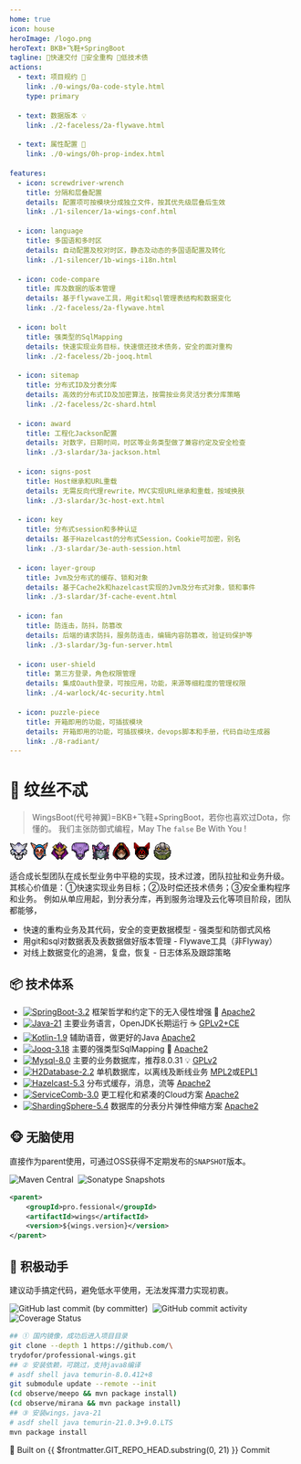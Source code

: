 ```yaml
---
home: true
icon: house
heroImage: /logo.png
heroText: BKB+飞鞋+SpringBoot
tagline: 🎉快速交付 🧩安全重构 🍵低技术债
actions:
  - text: 项目规约 🔖
    link: ./0-wings/0a-code-style.html
    type: primary

  - text: 数据版本 💡
    link: ./2-faceless/2a-flywave.html

  - text: 属性配置 🧭
    link: ./0-wings/0h-prop-index.html

features:
  - icon: screwdriver-wrench
    title: 分隔和层叠配置
    details: 配置项可按模块分成独立文件，按其优先级层叠后生效
    link: ./1-silencer/1a-wings-conf.html

  - icon: language
    title: 多国语和多时区
    details: 自动配置及校对时区，静态及动态的多国语配置及转化
    link: ./1-silencer/1b-wings-i18n.html

  - icon: code-compare
    title: 库及数据的版本管理
    details: 基于flywave工具，用git和sql管理表结构和数据变化
    link: ./2-faceless/2a-flywave.html

  - icon: bolt
    title: 强类型的SqlMapping
    details: 快速实现业务目标，快速偿还技术债务，安全的面对重构
    link: ./2-faceless/2b-jooq.html

  - icon: sitemap
    title: 分布式ID及分表分库
    details: 高效的分布式ID及加密算法，按需按业务灵活分表分库策略
    link: ./2-faceless/2c-shard.html

  - icon: award
    title: 工程化Jackson配置
    details: 对数字，日期时间，时区等业务类型做了兼容约定及安全检查
    link: ./3-slardar/3a-jackson.html

  - icon: signs-post
    title: Host继承和URL重载
    details: 无需反向代理rewrite，MVC实现URL继承和重载，按域换肤
    link: ./3-slardar/3c-host-ext.html

  - icon: key
    title: 分布式session和多种认证
    details: 基于Hazelcast的分布式Session，Cookie可加密，别名
    link: ./3-slardar/3e-auth-session.html

  - icon: layer-group
    title: Jvm及分布式的缓存、锁和对象
    details: 基于Cache2k和hazelcast实现的Jvm及分布式对象，锁和事件
    link: ./3-slardar/3f-cache-event.html

  - icon: fan
    title: 防连击，防抖，防篡改
    details: 后端的请求防抖，服务防连击，编辑内容防篡改，验证码保护等
    link: ./3-slardar/3g-fun-server.html

  - icon: user-shield
    title: 第三方登录，角色权限管理
    details: 集成Oauth登录，可按应用，功能，来源等细粒度的管理权限
    link: ./4-warlock/4c-security.html

  - icon: puzzle-piece
    title: 开箱即用的功能，可插拔模块
    details: 开箱即用的功能，可插拔模块，devops脚本和手册，代码自动生成器
    link: ./8-radiant/
---
```


<!-- markdownlint-disable MD025 -->
# 🥾 纹丝不忒

> WingsBoot(代号神翼)=BKB+飞鞋+SpringBoot，若你也喜欢过Dota，你懂的。
> 我们主张防御式编程，May The `false` Be With You !

![mirana](/mirana_minimap_icon.png)
![meepo](/meepo_minimap_icon.png)
![silencer](/silencer_minimap_icon.png)
![faceless](/faceless_minimap_icon.png)
![slardar](/slardar_minimap_icon.png)
![warlock](/warlock_minimap_icon.png)
![batrider](/batrider_minimap_icon.png)
![tiny](/tiny_minimap_icon.png)

适合成长型团队在成长型业务中平稳的实现，技术过渡，团队拉扯和业务升级。
其核心价值是：①快速实现业务目标；②及时偿还技术债务；③安全重构程序和业务。
例如从单应用起，到分表分库，再到服务治理及云化等项目阶段，团队都能够，

* 快速的重构业务及其代码，安全的变更数据模型 - 强类型和防御式风格
* 用git和sql对数据表及表数据做好版本管理 - Flywave工具（非Flyway）
* 对线上数据变化的追溯，复盘，恢复 - 日志体系及跟踪策略

## 📦 技术体系

<!-- markdownlint-disable MD013 -->
* [![SpringBoot-3.2](https://img.shields.io/badge/springboot-3.2-green?logo=springboot)](https://spring.io/projects/spring-boot) 框架哲学和约定下的无入侵性增强 🌱 [Apache2]
* [![Java-21](https://img.shields.io/badge/java-21-gold)](https://adoptium.net/temurin/releases/?version=17) 主要业务语言，OpenJDK长期运行 ☕️ [GPLv2+CE]
* [![Kotlin-1.9](https://img.shields.io/badge/kotlin-1.9-gold)](https://kotlinlang.org/docs/reference/) 辅助语音，做更好的Java [Apache2]
* [![Jooq-3.18](https://img.shields.io/badge/jooq-3.18-cyan)](https://www.jooq.org/download/)  主要的强类型SqlMapping 🏅 [Apache2]
* [![Mysql-8.0](https://img.shields.io/badge/mysql-8.0-blue)](https://dev.mysql.com/downloads/mysql/) 主要的业务数据库，推荐8.0.31 💡 [GPLv2]
* [![H2Database-2.2](https://img.shields.io/badge/h2db-2.12-blue)](https://h2database.com/html/main.html) 单机数据库，以离线及断线业务 [MPL2]或[EPL1]
* [![Hazelcast-5.3](https://img.shields.io/badge/hazelcast-5.3-violet)](https://docs.hazelcast.com/hazelcast/) 分布式缓存，消息，流等 [Apache2]
* [![ServiceComb-3.0](https://img.shields.io/badge/servicecomb-3.0-violet)](https://servicecomb.apache.org) 更工程化和紧凑的Cloud方案 [Apache2]
* [![ShardingSphere-5.4](https://img.shields.io/badge/shardingsphere-5.4-violet)](https://shardingsphere.apache.org) 数据库的分表分片弹性伸缩方案 [Apache2]

[Apache2]: https://www.apache.org/licenses/LICENSE-2.0
[GPLv2+CE]: https://openjdk.org/legal/gplv2+ce.html
[GPLv2]: http://www.gnu.org/licenses/old-licenses/gpl-2.0.html
[MPL2]: https://www.mozilla.org/MPL/2.0
[EPL1]: https://opensource.org/licenses/eclipse-1.0.php

## 🐵 无脑使用

直接作为parent使用，可通过OSS获得不定期发布的`SNAPSHOT`版本。

![Maven Central](https://img.shields.io/maven-central/v/pro.fessional/wings?color=00DD00)&nbsp;
![Sonatype Snapshots](https://img.shields.io/nexus/s/pro.fessional/wings?server=https%3A%2F%2Foss.sonatype.org)&nbsp;

```xml
<parent>
    <groupId>pro.fessional</groupId>
    <artifactId>wings</artifactId>
    <version>${wings.version}</version>
</parent>
```

## 🦁 积极动手

建议动手搞定代码，避免低水平使用，无法发挥潜力实现初衷。

![GitHub last commit (by committer)](https://img.shields.io/github/last-commit/trydofor/professional-wings)&nbsp;
![GitHub commit activity](https://img.shields.io/github/commit-activity/m/trydofor/professional-wings)&nbsp;
![Coverage Status](https://coveralls.io/repos/github/trydofor/professional-wings/badge.svg)&nbsp;

```bash
## ① 国内镜像，成功后进入项目目录
git clone --depth 1 https://github.com/\
trydofor/professional-wings.git
## ② 安装依赖，可跳过，支持java8编译
# asdf shell java temurin-8.0.412+8
git submodule update --remote --init
(cd observe/meepo && mvn package install)
(cd observe/mirana && mvn package install)
## ③ 安装wings，java-21
# asdf shell java temurin-21.0.3+9.0.LTS
mvn package install
```

🚀 Built on <a :href="'https://github.com/fessionalpro/wings-doc/commits/' + $frontmatter.GIT_REPO_HEAD.substring(11)" target="_blank"> {{ $frontmatter.GIT_REPO_HEAD.substring(0, 21) }} </a> Commit
